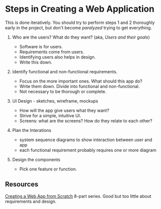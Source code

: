# Steps in Creating a Web Application

This is done iteratively.
You should try to perform steps 1 and 2 thoroughly early 
in the project, but don't become *paralyzed* trying to get everything.

1. Who are the users?  What do they want? (aka, *Users and their goals*)
   * Software is for users.
   * Requirements come from users.
   * Identifying users also helps in design.
   * Write this down.

2. Identify functional and non-functional requirements.
   * Focus on the more important ones. What should this app do?
   * Write them down. Divide into functional and non-functional.
   * Not necessary to be thorough or complete.

3. UI Design - sketches, wireframe, mockups
   * How will the app give users what they want?
   * Strive for a simple, intuitive UI.
   * Screens: what are the screens?  How do they relate to each other?

4. Plan the Interations
   * system sequence diagrams to show interaction between user and app
   * each functional requirement probably requires one or more diagram

5. Design the components
   * Pick one feature or function.

## Resources

[Creating a Web App from Scratch](https://css-tricks.com/app-from-scratch-1-design/) 8-part series.  Good but too little about requirements and design.
